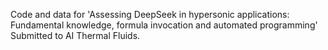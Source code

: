 Code and data for 'Assessing DeepSeek in hypersonic applications: Fundamental knowledge, formula invocation and automated programming'
Submitted to AI Thermal Fluids.
